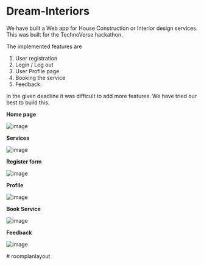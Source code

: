 # Dream-Interiors

We have built a Web app for House Construction or Interior design services.
This was built for the TechnoVerse hackathon.

The implemented features are 
1. User registration
2. Login / Log out
3. User Profile page
4. Booking the service
5. Feedback.

In the given deadline it was difficult to add more features. We have tried our best to build this.


**Home page**

![image](https://github.com/ivishnumurthyhegde/Dream-Interiors/assets/94776260/6f5b7a1a-ef85-4524-bae3-b34802cdee67)


**Services**

![image](https://github.com/ivishnumurthyhegde/Dream-Interiors/assets/94776260/21521c93-ecaf-447d-ab2d-c1bab4cd71b3)


**Register form**

![image](https://github.com/ivishnumurthyhegde/Dream-Interiors/assets/94776260/30c45c81-0cfd-496c-bd81-5fa2c179f135)


**Profile**

![image](https://github.com/ivishnumurthyhegde/Dream-Interiors/assets/94776260/81ca4904-6a15-46c2-a058-9a185e848259)

**Book Service**

![image](https://github.com/ivishnumurthyhegde/Dream-Interiors/assets/94776260/5dfecb78-0c5c-4986-a023-d91eedde5d07)


**Feedback**

![image](https://github.com/ivishnumurthyhegde/Dream-Interiors/assets/94776260/475da12e-89b1-4a6b-9904-45bd2c2923e4)





#   r o o m p l a n l a y o u t  
 